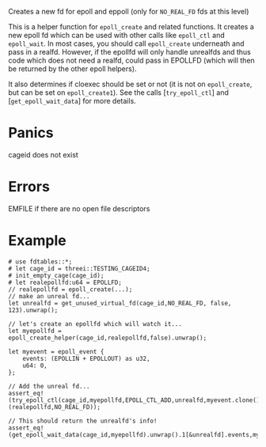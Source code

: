 Creates a new fd for epoll and eppoll (only for `NO_REAL_FD` fds at this level)

This is a helper function for `epoll_create` and related functions.  It creates 
a new epoll fd which can be used with other calls like `epoll_ctl` and 
`epoll_wait`.  In most cases, you should call `epoll_create` underneath and
pass in a realfd.  However, if the epollfd will only handle unrealfds and thus
code which does not need a realfd, could pass in EPOLLFD (which will then be 
returned by the other epoll helpers).  

It also determines if cloexec should be set or not (it is not on 
`epoll_create`, but can be set on `epoll_create1`).   See the calls 
[`try_epoll_ctl`] and [`get_epoll_wait_data`] for more details.

# Panics
  cageid does not exist

# Errors
  EMFILE if there are no open file descriptors

# Example
```
# use fdtables::*;
# let cage_id = threei::TESTING_CAGEID4;
# init_empty_cage(cage_id);
# let realepollfd:u64 = EPOLLFD;
// realepollfd = epoll_create(...);
// make an unreal fd...
let unrealfd = get_unused_virtual_fd(cage_id,NO_REAL_FD, false, 123).unwrap();

// let's create an epollfd which will watch it...
let myepollfd = epoll_create_helper(cage_id,realepollfd,false).unwrap();

let myevent = epoll_event {
    events: (EPOLLIN + EPOLLOUT) as u32,
    u64: 0,
};

// Add the unreal fd...
assert_eq!(try_epoll_ctl(cage_id,myepollfd,EPOLL_CTL_ADD,unrealfd,myevent.clone()).unwrap(), (realepollfd,NO_REAL_FD));

// This should return the unrealfd's info!
assert_eq!(get_epoll_wait_data(cage_id,myepollfd).unwrap().1[&unrealfd].events,myevent.events);
```
